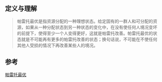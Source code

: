 ## 定义与理解
> 帕雷托最优是指资源分配的一种理想状态。给定固有的一群人和可分配的资源，如果从一种分配状态到另一种状态的变化中，在没有使任何人境况变坏的前提下，使得至少一个人变得更好，这就是帕雷托改善。帕雷托最优的状态就是不可能再有更多的帕雷托改善的状态；换句话说，不可能在不使任何其他人受损的情况下再改善某些人的境况。


## 参考
[帕雷托最优](https://zh.wikipedia.org/wiki/%E5%B8%95%E7%B4%AF%E6%89%98%E6%9C%80%E4%BC%98)
